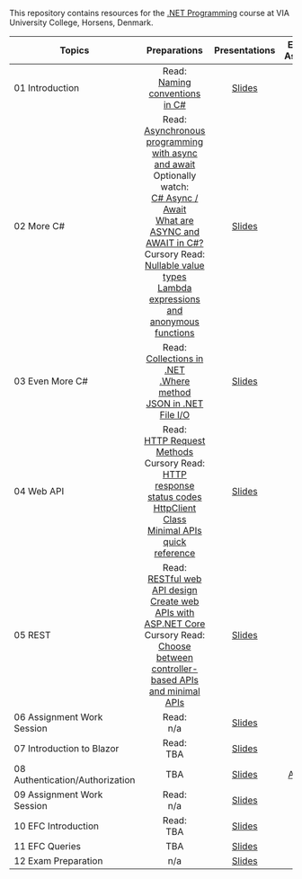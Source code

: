 This repository contains resources for the [.NET Programming](https://en.via.dk/tmh-courses/net-programming) course at VIA University College, Horsens, Denmark.

| Topics                          |                                                                                                                                                                                                                                                                                                    Preparations                                                                                                                                                                                                                                                                                                    |                                                          Presentations                                                           |                     Exercises & Assignments                     |
| ------------------------------- | :----------------------------------------------------------------------------------------------------------------------------------------------------------------------------------------------------------------------------------------------------------------------------------------------------------------------------------------------------------------------------------------------------------------------------------------------------------------------------------------------------------------------------------------------------------------------------------------------------------------: | :------------------------------------------------------------------------------------------------------------------------------: | :-------------------------------------------------------------: |
| 01 Introduction                 |                                                                                                                                                                                                                                            Read:<br> [Naming conventions in C#](https://learn.microsoft.com/en-us/dotnet/standard/design-guidelines/naming-guidelines)                                                                                                                                                                                                                                             | [Slides](https://viaucdk-my.sharepoint.com/:p:/g/personal/mivi_viauc_dk/EQ9Uzzs-pr5CuNQY7I_bguoB8aMPm54kOAxKgH4kl1ix6Q?e=kT31UB) |            [Exercises](01%20Introduction/README.md)             |
| 02 More C#                      | Read:<br>[Asynchronous programming with async and await](https://learn.microsoft.com/en-us/dotnet/csharp/asynchronous-programming/) <br>Optionally watch:<br>[C# Async / Await](https://www.youtube.com/watch?v=2moh18sh5p4)<br>[What are ASYNC and AWAIT in C#?](https://www.youtube.com/watch?v=5a6WCBftjvw) <br>Cursory Read:<br>[Nullable value types](https://learn.microsoft.com/en-us/dotnet/csharp/language-reference/builtin-types/nullable-value-types)<br>[Lambda expressions and anonymous functions](https://learn.microsoft.com/en-us/dotnet/csharp/language-reference/operators/lambda-expressions) | [Slides](https://viaucdk-my.sharepoint.com/:p:/g/personal/mivi_viauc_dk/ETS9zOKtcDVFtm--r9ZOHKABvdb01fWz0G600BuOuXHuKA?e=2QOMnz) |             [Exercises](02%20More%20C%23/README.md)             |
| 03 Even More C#                 |                                                                                                          Read:<br>[Collections in .NET](https://learn.microsoft.com/en-us/dotnet/standard/collections/) <br> [.Where method](https://learn.microsoft.com/en-us/dotnet/api/system.linq.enumerable.where?view=net-8.0) <br> [JSON in .NET](https://learn.microsoft.com/en-us/dotnet/standard/serialization/system-text-json/how-to) <br> [File I/O](https://learn.microsoft.com/en-us/dotnet/standard/io/)                                                                                                           | [Slides](https://viaucdk-my.sharepoint.com/:p:/g/personal/mivi_viauc_dk/ESPC-LLZyRpDgfOJuFNrAz0BbyzFYaVESbjZZ2RQi8uFUw?e=4FfIlF) |         [Exercises](03%20Even%20More%20C%23/README.md)          |
| 04 Web API                      |                                                                                 Read:<br> [HTTP Request Methods](https://www.w3schools.com/tags/ref_httpmethods.asp) <br> Cursory Read: <br> [HTTP response status codes](https://developer.mozilla.org/en-US/docs/Web/HTTP/Status)<br> [HttpClient Class](https://learn.microsoft.com/en-us/dotnet/api/system.net.http.httpclient?view=net-8.0) <br> [Minimal APIs quick reference](https://learn.microsoft.com/en-us/aspnet/core/fundamentals/minimal-apis?view=aspnetcore-8.0)                                                                                  | [Slides](https://viaucdk-my.sharepoint.com/:p:/g/personal/mivi_viauc_dk/EZ4kF5qMSdNOj8MJiG0MylYBnTplIP9-8qPAA26FOamOJw?e=lI9GTy) |              [Exercises](04%20Web%20API/README.md)              |
| 05 REST                         |                                                                                                    Read:<br>[RESTful web API design](https://learn.microsoft.com/en-us/azure/architecture/best-practices/api-design) <br> [Create web APIs with ASP.NET Core](https://learn.microsoft.com/en-us/aspnet/core/web-api/?view=aspnetcore-3.1) <br> Cursory Read: <br> [Choose between controller-based APIs and minimal APIs](https://learn.microsoft.com/en-us/aspnet/core/fundamentals/apis?view=aspnetcore-8.0)                                                                                                     | [Slides](https://viaucdk-my.sharepoint.com/:p:/g/personal/mivi_viauc_dk/EaLaIQnWXJBJtkCUNtJmWC8BHc-ctPze50LPtRI6fRwiDA?e=Nl9mwR) |                [Exercises](05%20REST/README.md)                 |
| 06 Assignment Work Session      |                                                                                                                                                                                                                                                                                                    Read:<br>n/a                                                                                                                                                                                                                                                                                                    | [Slides](https://viaucdk-my.sharepoint.com/:p:/g/personal/mivi_viauc_dk/Ec2YaSSr6cBHpSVR_8kmSzkBtUbp27A_V-tgOipL93LGmw?e=ezEgB3) |     [Exercises](06%20Introduction%20to%20Blazor/README.md)      |
| 07 Introduction to Blazor       |                                                                                                                                                                                                                                                                                                    Read:<br>TBA                                                                                                                                                                                                                                                                                                    | [Slides](https://viaucdk-my.sharepoint.com/:p:/g/personal/mivi_viauc_dk/ETmxnK4NQMxKk_H0A-IOhN8BA7LVsV8gdP_P4z86UkxfCQ?e=EkidpN) | [Exercises](07%20Authentication%20vs%20Authorization/README.md) |
| 08 Authentication/Authorization |                                                                                                                                                                                                                                                                                                        TBA                                                                                                                                                                                                                                                                                                         | [Slides](https://viaucdk-my.sharepoint.com/:p:/g/personal/mivi_viauc_dk/ER9eZhhNr0VMgdBK1x6XQloBICRv83sBbAbuq4bOdupMGg?e=275uqV) |             [Assignment](08%20Assignment/README.md)             |
| 09 Assignment Work Session      |                                                                                                                                                                                                                                                                                                    Read:<br>n/a                                                                                                                                                                                                                                                                                                    | [Slides](https://viaucdk-my.sharepoint.com/:p:/g/personal/mivi_viauc_dk/EfLp5VWAdGxOpQfh7jbEqyUBq7mL1fpjICrDZjlF7fMraQ?e=0D6JXK) |         [Exercises](09%20EFC%20Introduction/README.md)          |
| 10 EFC Introduction             |                                                                                                                                                                                                                                                                                                  Read:<br>TBA                                                                                                                                                                                                                                                                                                  | [Slides](https://viaucdk-my.sharepoint.com/:p:/g/personal/mivi_viauc_dk/EZE22Q03SYtHoCwS_7KtfgsBwfqf4K2oXdD7iO3eXXYFHw?e=1eT5tK) |            [Exercises](10%20EFC%20Queries/README.md)            |
| 11 EFC Queries                  |                                                                                                                                                                                                                                                                                                        TBA                                                                                                                                                                                                                                                                                                         | [Slides](https://viaucdk-my.sharepoint.com/:p:/g/personal/mivi_viauc_dk/ETgT93Y5sedKnBUFU-YFJsEB2bGTUlBbhBBCxVuW5hcBPA?e=2cCSJG) |         [Exercises](11%20Exam%20Preparation/README.md)          |
| 12 Exam Preparation             |                                                                                                                                                                                                                                                                                                        n/a                                                                                                                                                                                                                                                                                                         | [Slides](https://viaucdk-my.sharepoint.com/:p:/g/personal/mivi_viauc_dk/EWMINHNtDJlOv6f6f5DCi90B8h0yuOC6JA8GknrsNXIcnA?e=dfx2eI) |             [Exercises](12%20Assignment/README.md)              |
